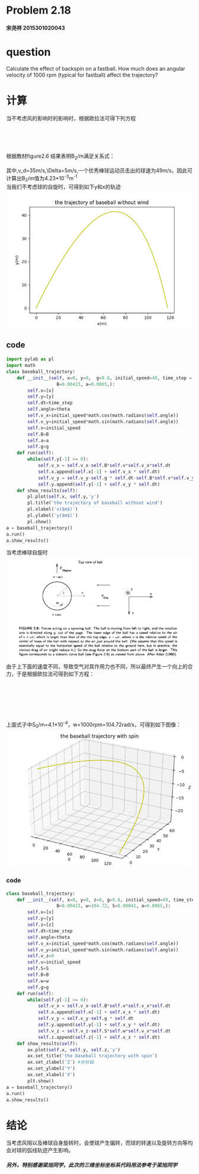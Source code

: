 # Problem 2.18
 #### 宋尧祥  2015301020043
# question
Calculate the effect of backspin on a fastball. How much does an angular velocity of 1000 rpm (typical for fastball) affect the trajectory?
# 计算
当不考虑风的影响时的影响时，根据欧拉法可得下列方程 <br/>

<img src="http://latex.codecogs.com/gif.latex?x_{i+1}=x_i+v_{x,i}\Delta%20t" alt="" title="" /> <br/>
<img src="http://latex.codecogs.com/gif.latex?v_{x,i+1}=v_{x,i}-B_2vv_{x,i}}{m}\Delta%20t" alt="" title="" /> <br/>
<img src="http://latex.codecogs.com/gif.latex?y_{i+1}=y_i+v_{y,i}\Delta%20t" alt="" title="" /> <br/>
<img src="http://latex.codecogs.com/gif.latex?v_{y,i+1}=v_{y,i}-g\Delta%20t-B_2vv_{y,i}}{m}\Delta%20t" alt="" title="" /> <br/>
根据教材figure2.6
结果表明B<sub>2</sub>/m满足关系式：      
<img src="http://latex.codecogs.com/gif.latex?\frac{B_2}{m}=0.0039+\frac{0.0058}{1+exp((v-v_d)/\Delta)}" alt="" title="" /> <br/>
其中,v_d=35m/s,\Delta=5m/s,一个优秀棒球运动员击出的球速为49m/s，因此可计算出B<sub>2</sub>/m值为4.23*10<sup>-3</sup>m<sup>-1</sup>  
当我们不考虑球的自旋时，可得到如下y和x的轨迹  
![result](https://github.com/SongYaoxiang/compuational_physics_N2015301020043/blob/master/exercise5/Figure_1.png)  
## code
```python
import pylab as pl
import math
class baseball_trajectory:
    def __init__(self, x=0, y=0,  g=9.8, initial_speed=49, time_step = 0.01, theta=45,
                   B=0.00423, a=0.0065,):
        self.x=[x]
        self.y=[y]
        self.dt=time_step
        self.angle=theta
        self.v_x=initial_speed*math.cos(math.radians(self.angle))
        self.v_y=initial_speed*math.sin(math.radians(self.angle))
        self.v=initial_speed
        self.B=B
        self.a=a
        self.g=g
    def run(self):
        while(self.y[-1] >= 0):
            self.v_x = self.v_x-self.B*self.v*self.v_x*self.dt
            self.x.append(self.x[-1] + self.v_x * self.dt)
            self.v_y = self.v_y-self.g * self.dt-self.B*self.v*self.v_y*self.dt
            self.y.append(self.y[-1] + self.v_y * self.dt) 
    def show_results(self):
        pl.plot(self.x, self.y,'y')
        pl.title('the trajectory of baseball without wind')
        pl.xlabel('x($m$)')
        pl.ylabel('y($m$)')
        pl.show()        
a = baseball_trajectory()
a.run()
a.show_results()
```

当考虑棒球自旋时  
![result](https://github.com/SongYaoxiang/compuational_physics_N2015301020043/blob/master/exercise5/%E6%95%99%E6%9D%90%E5%9B%BE.png)  
由于上下面的速度不同，导致空气对其作用力也不同，所以最终产生一个向上的合力，于是根据欧拉法可得到如下方程：  

<img src="http://latex.codecogs.com/gif.latex?x_{i+1}=x_i+v_{x,i}\Delta%20t" alt="" title="" /> <br/>
<img src="http://latex.codecogs.com/gif.latex?v_{x,i+1}=v_{x,i}-\frac{B_2vv_{x,i}}{m}\Delta%20t" alt="" title="" /> <br/>
<img src="http://latex.codecogs.com/gif.latex?y_{i+1}=y_{i}+v_{y,i}\Delta%20t" alt="" title="" /> <br/>
<img src="http://latex.codecogs.com/gif.latex?v_{y,i+1}=v_{y,i}-g\Delta%20t" alt="" title="" /> <br/>
<img src="http://latex.codecogs.com/gif.latex?z_{i+1}=z_{i}+v_{z,i}\Delta%20t" alt="" title="" /> <br/>
<img src="http://latex.codecogs.com/gif.latex?v_{z,i+1}=v_{z,i}-\frac{S_0wv_{x,i}}{m}\Delta%20t" alt="" title="" /> <br/>
上面式子中S<sub>0</sub>/m=4.1*10<sup>-4</sup>，w=1000rpm=104.72rad/s，可得到如下图像：  
![result](https://github.com/SongYaoxiang/compuational_physics_N2015301020043/blob/master/exercise5/spin.png)
### code
```python
class baseball_trajectory:
    def __init__(self, x=0, y=0, z=0, g=9.8, initial_speed=49, time_step = 0.01, theta=45,
                   B=0.00423, w=104.72, S=0.00041, a=0.0065,):
        self.x=[x]
        self.y=[y]
        self.z=[z]
        self.dt=time_step
        self.angle=theta
        self.v_x=initial_speed*math.cos(math.radians(self.angle))
        self.v_y=initial_speed*math.sin(math.radians(self.angle))
        self.v_z=0
        self.v=initial_speed
        self.S=S
        self.B=B
        self.w=w
        self.g=g
    def run(self):
        while(self.y[-1] >= 0):
            self.v_x = self.v_x-self.B*self.v*self.v_x*self.dt
            self.x.append(self.x[-1] + self.v_x * self.dt)
            self.v_y = self.v_y-self.g * self.dt
            self.y.append(self.y[-1] + self.v_y * self.dt)
            self.v_z = self.v_z-self.S*self.w*self.v_x*self.dt
            self.z.append(self.z[-1] + self.v_z * self.dt)
    def show_results(self):
        ax.plot(self.x, self.y, self.z,'y')
        ax.set_title('the baseball trajectory with spin')
        ax.set_zlabel('Z') #坐标轴
        ax.set_ylabel('Y')
        ax.set_xlabel('X')
        plt.show()        
a = baseball_trajectory()
a.run()
a.show_results()
```
# 结论
当考虑风阻以及棒球自身旋转时，会使球产生偏转，而球的转速以及旋转方向等均会对球的弧线轨迹产生影响。
##### 另外，特别感谢梁旭同学，此次的三维坐标坐标系代码用法参考于梁旭同学





